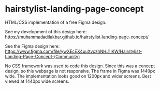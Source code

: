 # hairstylist-landing-page-concept

HTML/CSS implementation of a free Figma design.

See my development of this design here: https://muhammadadilakbar.github.io/hairstylist-landing-page-concept/

See the Figma design here: https://www.figma.com/file/ywXEcEX4uuXvczhNHJ1lKW/Hairstylist-Landing-Page-Concept-(Community)

No CSS framework was used to code this design. Since this was a concept design, so this webpage is not responsive. The frame in Figma was 1440px wide. The implementation looks good on 1200px and wider screens. Best viewed at 1440px wide screens.
